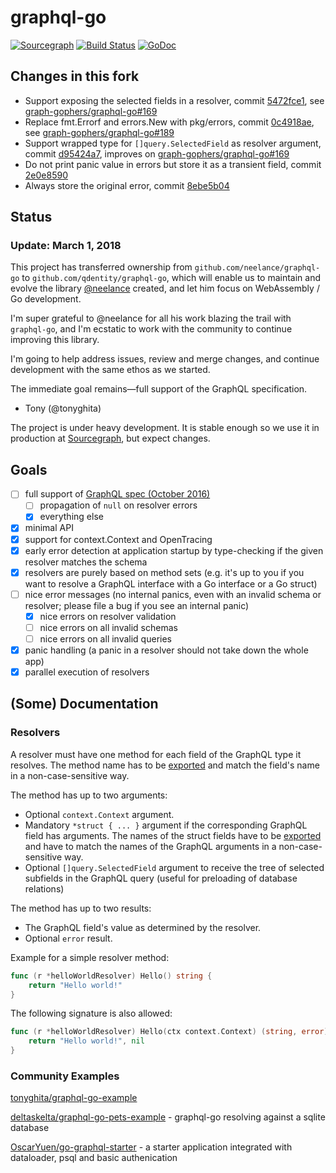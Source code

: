 # graphql-go

[![Sourcegraph](https://sourcegraph.com/github.com/qdentity/graphql-go/-/badge.svg)](https://sourcegraph.com/github.com/qdentity/graphql-go?badge)
[![Build Status](https://travis-ci.org/qdentity/graphql-go.svg?branch=master)](https://travis-ci.org/qdentity/graphql-go)
[![GoDoc](https://godoc.org/github.com/qdentity/graphql-go?status.svg)](https://godoc.org/github.com/qdentity/graphql-go)

## Changes in this fork
* Support exposing the selected fields in a resolver, commit [5472fce1](https://github.com/qdentity/graphql-go/commit/5472fce1344b4de8067df6cf53d09384c6533ff3), see [graph-gophers/graphql-go#169](https://github.com/graph-gophers/graphql-go/pull/169)
* Replace fmt.Errorf and errors.New with pkg/errors, commit [0c4918ae](https://github.com/qdentity/graphql-go/commit/0c4918aea07404c1e1e16f1ddd899f3d09bd4b29), see [graph-gophers/graphql-go#189](https://github.com/graph-gophers/graphql-go/pull/189)
* Support wrapped type for `[]query.SelectedField` as resolver argument, commit [d95424a7](https://github.com/qdentity/graphql-go/commit/d95424a79e896f47cc5a3ea13e443f83022432a7), improves on [graph-gophers/graphql-go#169](https://github.com/graph-gophers/graphql-go/pull/169)
* Do not print panic value in errors but store it as a transient field, commit [2e0e8590](https://github.com/qdentity/graphql-go/commit/2e0e85904d3c41460ebb5a7f63822f539ba1e77d)
* Always store the original error, commit [8ebe5b04](https://github.com/qdentity/graphql-go/commit/8ebe5b04c8d829f3e7f368e655b3d1cff4cf36df)

## Status

### Update: March 1, 2018

This project has transferred ownership from `github.com/neelance/graphql-go` to
`github.com/qdentity/graphql-go`, which will enable us to maintain and evolve the
library [@neelance](https://github.com/neelance) created, and let him focus on WebAssembly / Go development.

I'm super grateful to @neelance for all his work blazing the trail
with `graphql-go`, and I'm ecstatic to work with the community to continue
improving this library.

I'm going to help address issues, review and merge changes, and continue development with
the same ethos as we started.

The immediate goal remains—full support of the GraphQL specification.

- Tony (@tonyghita)

The project is under heavy development. It is stable enough so we use it in production at [Sourcegraph](https://sourcegraph.com), but expect changes.

## Goals

* [ ] full support of [GraphQL spec (October 2016)](https://facebook.github.io/graphql/)
  * [ ] propagation of `null` on resolver errors
  * [x] everything else
* [x] minimal API
* [x] support for context.Context and OpenTracing
* [x] early error detection at application startup by type-checking if the given resolver matches the schema
* [x] resolvers are purely based on method sets (e.g. it's up to you if you want to resolve a GraphQL interface with a Go interface or a Go struct)
* [ ] nice error messages (no internal panics, even with an invalid schema or resolver; please file a bug if you see an internal panic)
  * [x] nice errors on resolver validation
  * [ ] nice errors on all invalid schemas
  * [ ] nice errors on all invalid queries
* [x] panic handling (a panic in a resolver should not take down the whole app)
* [x] parallel execution of resolvers

## (Some) Documentation

### Resolvers

A resolver must have one method for each field of the GraphQL type it resolves. The method name has to be [exported](https://golang.org/ref/spec#Exported_identifiers) and match the field's name in a non-case-sensitive way.

The method has up to two arguments:

- Optional `context.Context` argument.
- Mandatory `*struct { ... }` argument if the corresponding GraphQL field has arguments. The names of the struct fields have to be [exported](https://golang.org/ref/spec#Exported_identifiers) and have to match the names of the GraphQL arguments in a non-case-sensitive way.
- Optional `[]query.SelectedField` argument to receive the tree of selected subfields in the GraphQL query (useful for preloading of database relations)

The method has up to two results:

- The GraphQL field's value as determined by the resolver.
- Optional `error` result.

Example for a simple resolver method:

```go
func (r *helloWorldResolver) Hello() string {
	return "Hello world!"
}
```

The following signature is also allowed:

```go
func (r *helloWorldResolver) Hello(ctx context.Context) (string, error) {
	return "Hello world!", nil
}
```

### Community Examples

[tonyghita/graphql-go-example](https://github.com/tonyghita/graphql-go-example)

[deltaskelta/graphql-go-pets-example](https://github.com/deltaskelta/graphql-go-pets-example) - graphql-go resolving against a sqlite database

[OscarYuen/go-graphql-starter](https://github.com/OscarYuen/go-graphql-starter) - a starter application integrated with dataloader, psql and basic authenication
